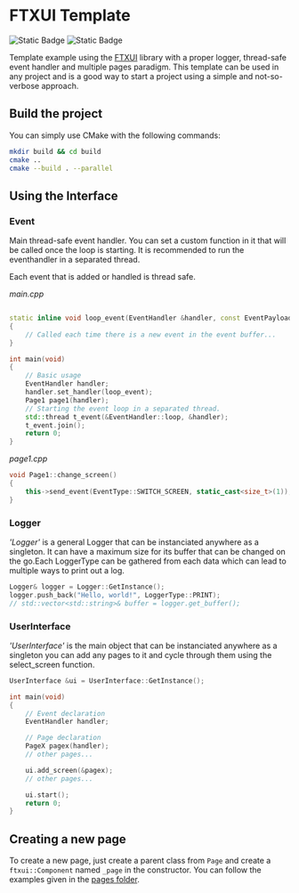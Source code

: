 # FTXUI Template

![Static Badge](https://img.shields.io/badge/builds_on-Linux-brightgreen)
![Static Badge](https://img.shields.io/badge/builds_on-Windows-brightgreen)

Template example using the [FTXUI](https://github.com/ArthurSonzogni/FTXUI) library with a proper logger, thread-safe event handler and multiple pages paradigm. This template can be used in any project and is a good way to start a project using a simple and not-so-verbose approach.

## Build the project

You can simply use CMake with the following commands:

```bash
mkdir build && cd build
cmake ..
cmake --build . --parallel
```

## Using the Interface

### Event

Main thread-safe event handler. You can set a custom function in it that will be called once the
loop is starting. It is recommended to run the eventhandler in a separated thread.

Each event that is added or handled is thread safe.

_main.cpp_
```cpp

static inline void loop_event(EventHandler &handler, const EventPayload &payload)
{
    // Called each time there is a new event in the event buffer...
}

int main(void)
{
    // Basic usage
    EventHandler handler;
    handler.set_handler(loop_event);
    Page1 page1(handler);
    // Starting the event loop in a separated thread.
    std::thread t_event(&EventHandler::loop, &handler);
    t_event.join();
    return 0;
}
```

_page1.cpp_
```cpp
void Page1::change_screen()
{
    this->send_event(EventType::SWITCH_SCREEN, static_cast<size_t>(1));
}
```

### Logger

_'Logger'_ is a general Logger that can be instanciated anywhere as a singleton. It can have a maximum size for its buffer that can be changed on the go.Each LoggerType can be gathered from each data which can lead to multiple ways to print out a log.

```cpp
Logger& logger = Logger::GetInstance();
logger.push_back("Hello, world!", LoggerType::PRINT);
// std::vector<std::string>& buffer = logger.get_buffer();
```

### UserInterface

_'UserInterface'_ is the main object that can be instanciated anywhere as a singleton you can add any pages to it and cycle through them using the select_screen function.

```cpp
UserInterface &ui = UserInterface::GetInstance();

int main(void)
{
    // Event declaration
    EventHandler handler;

    // Page declaration
    PageX pagex(handler);
    // other pages...

    ui.add_screen(&pagex);
    // other pages...

    ui.start();
    return 0;
}
```

## Creating a new page

To create a new page, just create a parent class from `Page` and create a `ftxui::Component` named `_page` in the constructor. You can follow the examples given in the [pages folder](src/pages).